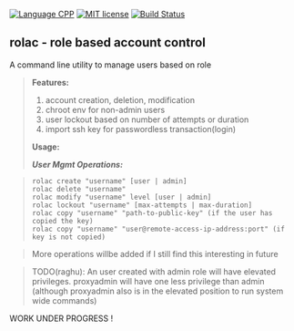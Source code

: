 [![Language CPP](https://img.shields.io/badge/Language-C%2B%2B-green.svg)](https://isocpp.org/)
[![MIT license](https://img.shields.io/badge/License-MIT-blue.svg)](https://lbesson.mit-license.org/)
[![Build Status](https://travis-ci.org/raghu-veer/rolac.svg?branch=master)](https://travis-ci.org/raghu-veer/rolac)
## rolac - role based account control
A command line utility to manage users based on role

> **Features:**
> 1. account creation, deletion, modification
> 2. chroot env for non-admin users
> 3. user lockout based on number of attempts or duration
> 4. import ssh key for passwordless transaction(login)
>
>**Usage:**
>
> ***User Mgmt Operations:***

>`rolac create "username" [user | admin]`  
>`rolac delete "username"`  
>`rolac modify "username" level [user | admin]`  
>`rolac lockout "username" [max-attempts | max-duration]`  
>`rolac copy "username" "path-to-public-key" (if the user has copied the key)`  
>`rolac copy "username" "user@remote-access-ip-address:port" (if key is not copied)`  

> More operations willbe added if I still find this interesting in future

> TODO(raghu): An user created with admin role will have elevated privileges. proxyadmin will have one less privilege than admin (although proxyadmin also is in the elevated position to run system wide commands)

WORK UNDER PROGRESS !

